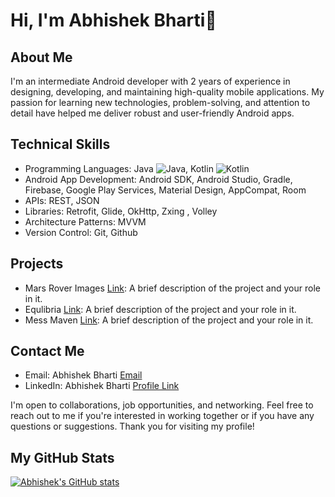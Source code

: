 # Hi, I'm Abhishek Bharti👋

## About Me

I'm an intermediate Android developer with 2 years of experience in designing, developing, and maintaining high-quality mobile applications. My passion for learning new technologies, problem-solving, and attention to detail have helped me deliver robust and user-friendly Android apps.

## Technical Skills

- Programming Languages: Java ![Java](https://www.figma.com/file/2bB9OSg3rLGL732HbX6ChV/Untitled?node-id=691%3A502&t=M0D5wIRYhCGm13TZ-4), Kotlin ![Kotlin](https://www.figma.com/file/2bB9OSg3rLGL732HbX6ChV/Untitled?node-id=691%3A503&t=M0D5wIRYhCGm13TZ-4)
- Android App Development: Android SDK, Android Studio, Gradle, Firebase, Google Play Services, Material Design, AppCompat, Room
- APIs: REST, JSON
- Libraries: Retrofit, Glide, OkHttp, Zxing , Volley
- Architecture Patterns: MVVM
- Version Control: Git, Github

## Projects
- Mars Rover Images [Link](https://github.com/Abhishek-Bharti-1/MarsRoverImages): A brief description of the project and your role in it.
- Equlibria [Link](https://github.com/Abhishek-Bharti-1/Equilibria): A brief description of the project and your role in it.
- Mess Maven [Link](https://github.com/Androrubin/Mess_Maven): A brief description of the project and your role in it.


## Contact Me
- Email: Abhishek Bharti [Email](mailto:abhishekbhartirocks1@gmail.com)
- LinkedIn: Abhishek Bharti [Profile Link](https://www.linkedin.com/in/abhishek-bharti-3a706022a/)

I'm open to collaborations, job opportunities, and networking. Feel free to reach out to me if you're interested in working together or if you have any questions or suggestions. Thank you for visiting my profile!

## My GitHub Stats
[![Abhishek's GitHub stats](https://github-readme-stats.vercel.app/api?username=Abhishek-Bharti-1)](https://github.com/anuraghazra/github-readme-stats)
